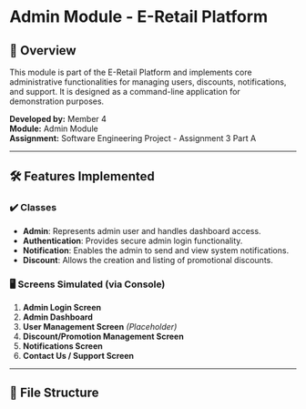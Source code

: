 # Admin Module - E-Retail Platform

## 📌 Overview

This module is part of the E-Retail Platform and implements core administrative functionalities for managing users, discounts, notifications, and support. It is designed as a command-line application for demonstration purposes.

**Developed by:** Member 4  
**Module:** Admin Module  
**Assignment:** Software Engineering Project - Assignment 3 Part A

---

## 🛠️ Features Implemented

### ✔️ Classes

- **Admin**: Represents admin user and handles dashboard access.
- **Authentication**: Provides secure admin login functionality.
- **Notification**: Enables the admin to send and view system notifications.
- **Discount**: Allows the creation and listing of promotional discounts.

### 🖥️ Screens Simulated (via Console)

1. **Admin Login Screen**
2. **Admin Dashboard**
3. **User Management Screen** *(Placeholder)*
4. **Discount/Promotion Management Screen**
5. **Notifications Screen**
6. **Contact Us / Support Screen**

---

## 📂 File Structure

